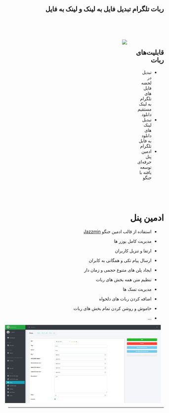 <div dir="rtl" style="text-align: right;">

## ربات تلگرام تبدیل فایل به لینک و لینک به فایل
<br>
<br>
<br>
<br>

<div dir="rtl" style="text-align: right;">
    <div style="display: flex; align-items: flex-start;">
        <div style="flex: 1;">
            <h2>قابلیت‌های ربات</h2>
            <ul>
                <li>تبدیل در لحضه فایل های تلگرام به لینک مستقیم دانلود</li>
                <li>تبدیل لینک های دانلود به فایل تلگرام</li>
                <li>ادمین پنل حرفه‌ای توسعه یافته با جنگو</li>
            </ul>
        </div>
        <div style="flex: 1; margin-left: 20px;">
            <div style="display: flex;">
    <img src="images/demo2.gif
    " width="800" style="margin-right: 10px;">
</div>
        </div>
    </div>
</div>

<br>
<br>
<br>








# ادمین پنل

- استفاده از قالب ادمین جنگو [Jazzmin](https://github.com/farridav/django-jazzmin)
- مدیریت کامل یوزر ها
- ارتقا و تنزیل کاربران
- ارسال پیام تکی و همگانی به کابران


- ایجاد پلن های متنوع حجمی و زمان دار
- تنظیم متن همه بخش های ربات 
- مدیریت تسک ها
- اضافه کردن ربات های دلخواه
- خاموش و روشن کردن تمام بخش های ربات
- ...




<div style="display: flex;">
    <img src="images/demo3.png" width="800" style="margin-right: 10px;">
</div>


<hr>
<br>


